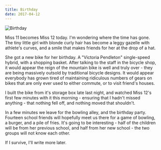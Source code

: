 ```yaml
---
title: Birthday
date: 2017-04-12
---
```


![Birthday](https://source.unsplash.com/ZYYS1kapOm8/1600x900)

Miss 11 becomes Miss 12 today. I'm wondering where the time has gone. The tiny little girl with blonde curly hair has become a leggy gazelle with athlete's curves, and a smile that makes friends for her at the drop of a hat.

She got a new bike for her birthday. A "Victoria Pendleton" single-speed hybrid, with a shopping basket. After talking to the staff in the bicycle shop, it would appear the reign of the mountain bike is well and truly over - they are being massively outsold by traditional bicycle designs. It would appear everybody has grown tired of maintaining ridiculous numbers of gears on bikes that are only ever used to either commute, or to visit friend's houses.

I built the bike from it's storage box late last night, and watched Miss 12's first few minutes with it this morning - ensuring that I hadn't missed anything - that nothing fell off, and nothing moved that shouldn't.

In a few minutes we leave for the bowling alley, and the birthday party. Fourteen school friends will hopefully meet us there for a game of bowling, a burger, and a pile of fries. It's going to be interesting - half of the children will be from her previous school, and half from her new school - the two groups will not know each other.

If I survive, I'll write more later.